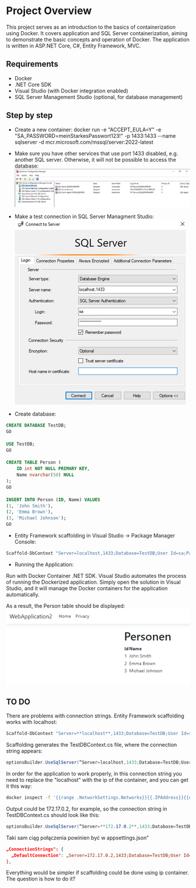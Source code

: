 # Project Overview
This project serves as an introduction to the basics of containerization using Docker. It covers application and SQL Server containerization, aiming to demonstrate the basic concepts and operation of Docker. The application is written in ASP.NET Core, C#, Entity Framework, MVC.

## Requirements
- Docker
- .NET Core SDK
- Visual Studio (with Docker integration enabled)
- SQL Server Management Studio (optional, for database management)

## Step by step
* Create a new container:
docker run -e "ACCEPT_EULA=Y" -e "SA_PASSWORD=meinStarkesPasswort123!" -p 1433:1433 --name sqlserver -d mcr.microsoft.com/mssql/server:2022-latest

* Make sure you have other services that use port 1433 disabled, e.g. another SQL server. Otherwise, it will not be possible to access the database: 
![SSMS-Screen](images/sqm.png)

* Make a test connection in SQL Server Managment Studio: 
![SSMS-Screen](images/ssms.png)

* Create database:
```sql
CREATE DATABASE TestDB;
GO

USE TestDB;
GO

CREATE TABLE Person (
    ID int NOT NULL PRIMARY KEY,
    Name nvarchar(50) NULL
);
GO

INSERT INTO Person (ID, Name) VALUES 
(1, 'John Smith'),
(2, 'Emma Brown'),
(3, 'Michael Johnson');
GO
```

* Entity Framework scaffolding in Visual Studio -> Package Manager Console:
```bash
Scaffold-DbContext "Server=localhost,1433;Database=TestDB;User Id=sa;Password=meinStarkesPasswort123!;Encrypt=false;" Microsoft.EntityFrameworkCore.SqlServer -OutputDir Data -f
```

* Running the Application:

Run with Docker Container .NET SDK. Visual Studio automates the process of running the Dockerized application. Simply open the solution in Visual Studio, and it will manage the Docker containers for the application automatically.

As a result, the Person table should be displayed:
![SSMS-Screen](images/result.png)


## TO DO
There are problems with connection strings. Entity Framework scaffolding works with localhost:
```bash
Scaffold-DbContext "Server=**localhost**,1433;Database=TestDB;User Id=sa;Password=meinStarkesPasswort123!;Encrypt=false;" Microsoft.EntityFrameworkCore.SqlServer -OutputDir Data -f
```

Scaffolding generates the TestDBContext.cs file, where the connection string appears:
```c#
optionsBuilder.UseSqlServer(“Server=localhost,1433;Database=TestDB;User Id=sa;Password=meinStarkesPasswort123!;Encrypt=false;”);
```
In order for the application to work properly, in this connection string you need to replace the "localhost" with the ip of the container, and you can get it this way:
```bash
docker inspect -f '{{range .NetworkSettings.Networks}}{{.IPAddress}}{{end}}' sqlserver
```
Output could be 172.17.0.2, for example, so the connection string in TestDBContext.cs should look like this:
```c#
optionsBuilder.UseSqlServer(“Server=**172.17.0.2**,1433;Database=TestDB;User Id=sa;Password=meinStarkesPasswort123!;Encrypt=false;”);
```
Taki sam ciąg połączenia powinien być w appsettings.json”
```json
„ConnectionStrings": {
  „DefaultConnection": „Server=172.17.0.2,1433;Database=TestDB;User Id=sa;Password=meinStarkesPasswort123!;Encrypt=false;”
},
```
Everything would be simpler if scaffolding could be done using ip container. The question is how to do it? 





